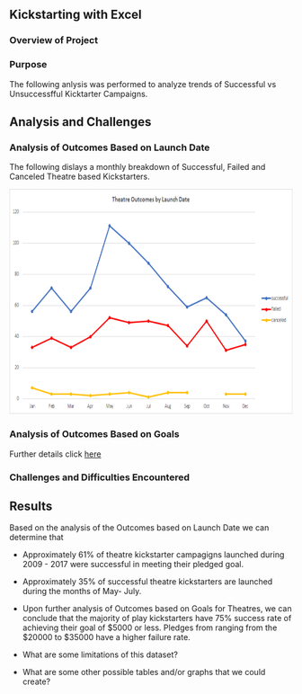 ## Kickstarting with Excel

### Overview of Project

### Purpose
The following anlysis was performed to analyze trends of Successful vs Unsuccessfful Kicktarter Campaigns.

## Analysis and Challenges

### Analysis of Outcomes Based on Launch Date

The following dislays a monthly breakdown of Successful, Failed and Canceled Theatre based Kickstarters.
<p align="center">
  <img src="https://github.com/joshb738/kickstarter-analysis/blob/main/Resources/Theater_Outcomes_vs_Launch.png" width="700" height="400" />
</p>

### Analysis of Outcomes Based on Goals

Further details click [here](https://github.com/joshb738/kickstarter-analysis/blob/main/Resources/Outcomes_vs_Goals.png)

### Challenges and Difficulties Encountered

## Results

Based on the analysis of  the Outcomes based on Launch Date we can determine that 
- Approximately 61% of theatre kickstarter campagigns launched during 2009 - 2017 were successful in meeting their pledged goal. 
- Approximately 35% of successful theatre kickstarters are launched during the months of May- July. 

- Upon further analysis of Outcomes based on Goals for Theatres, we can conclude that the majority of play kickstarters have 75% success rate of achieving their goal of $5000 or less. Pledges from ranging from the $20000 to $35000 have a higher failure rate. 

- What are some limitations of this dataset?

- What are some other possible tables and/or graphs that we could create?
